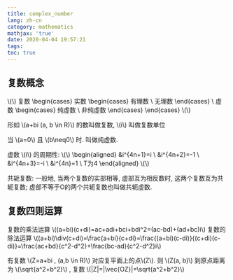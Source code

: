 ```yaml
---
title: complex_number
lang: zh-cn
category: mathematics
mathjax: 'true'
date: 2020-04-04 19:57:21
tags:
toc: true
---
```


## 复数概念

\\(\\)
复数
\begin{cases}
    实数
    \begin{cases}
        有理数 \\
        无理数
    \end{cases} \\
    虚数
    \begin{cases}
        纯虚数 \\
        非纯虚数
    \end{cases}
\end{cases}
\\(\\)

形如 \\(a+bi (a, b \in R)\\) 的数叫做复数, \\(i\\) 叫做复数单位

当 \\(a=0\\) 且 \\(b\neq0\\) 时. 叫做纯虚数.

虚数 \\(i\\) 的周期性:
\\(\\)
\begin{aligned}
    &i^{4n+1}=i \\
    &i^{4n+2}=-1 \\
    &i^{4n+3}=-i \\
    &i^{4n}=1 \\
    T为4
\end{aligned}
\\(\\)

共轭复数: 一般地, 当两个复数的实部相等, 虚部互为相反数时, 这两个复数互为共轭复数; 虚部不等于O的两个共轭复数也叫做共轭虚数.

## 复数四则运算

复数的乘法运算 \\((a+bi)(c+di)=ac+adi+bci+bdi^2=(ac-bd)+(ad+bc)i\\)
复数的除法运算 \\((a+bi)\div(c+di)=\frac{a+bi}{c+di}=\frac{(a+bi)(c-di)}{(c+di)(c-di)}=\frac{ac+bd}{c^2-d^2}+\frac{bc-ad}{c^2-d^2}i\\)

有复数 \\(Z=a+bi \, (a,b \in R)\\) 对应复平面上的点\\(Z\\). 则 \\(Z(a, b)\\) 到原点距离为 \\(\sqrt{a^2+b^2}\\) , 复数 \\(|Z|=|\vec{OZ}|=\sqrt{a^2+b^2}\\)